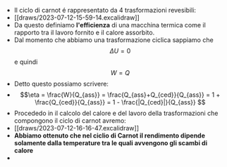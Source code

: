 - Il ciclo di carnot é rappresentato da 4 trasformazioni revesibili:
- [[draws/2023-07-12-15-59-14.excalidraw]]
- Da questo definiamo **l'efficienza** di una macchina termica come il rapporto tra il lavoro fornito e il calore assorbito.
- Dal momento che abbiamo una trasformazione ciclica sappiamo che $$\Delta U = 0$$ e quindi $$W= Q$$
- Detto questo possiamo scrivere:
- $$\eta = \frac{W}{Q_{ass}} = \frac{Q_{ass}+Q_{ced}}{Q_{ass}} = 1 + \frac{Q_{ced}}{Q_{ass}} = 1 - \frac{|Q_{ced}|}{Q_{ass}}  $$
- Procededo in il calcolo del calore e del lavoro della trasformazioni che compongono il ciclo di carnot avremo:
- [[draws/2023-07-12-16-16-47.excalidraw]]
- **Abbiamo ottenuto che nel ciclio di Carnot  il rendimento dipende solamente dalla temperature tra le quali avvengono gli scambi di calore**
-
